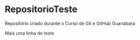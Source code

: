 # RepositorioTeste
Repositório criado durante o Curso de Git e GitHub Guanabara

Mais uma linha de teste
